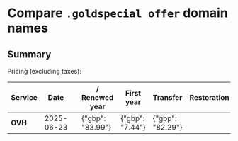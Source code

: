 # Compare `.goldspecial offer` domain names

## Summary

Pricing (excluding taxes):

| Service | Date |  | / Renewed year | First year | Transfer | Restoration |
|--|--|--|--|--|--|--|
| **OVH** | 2025-06-23 |  | {"gbp": "83.99"} | {"gbp": "7.44"} | {"gbp": "82.29"} |  |
